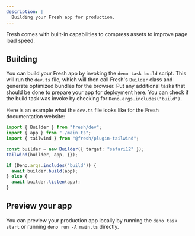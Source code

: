 ```yaml
---
description: |
  Building your Fresh app for production.
---
```


Fresh comes with built-in capabilities to compress assets to improve page load
speed.

## Building

You can build your Fresh app by invoking the `deno task build` script. This will
run the `dev.ts` file, which will then call Fresh's `Builder` class and generate
optimized bundles for the browser. Put any additional tasks that should be done
to prepare your app for deployment here. You can check if the build task was
invoke by checking for `Deno.args.includes("build")`.

Here is an example what the `dev.ts` file looks like for the Fresh documentation
website:

```ts dev.ts
import { Builder } from "fresh/dev";
import { app } from "./main.ts";
import { tailwind } from "@fresh/plugin-tailwind";

const builder = new Builder({ target: "safari12" });
tailwind(builder, app, {});

if (Deno.args.includes("build")) {
  await builder.build(app);
} else {
  await builder.listen(app);
}
```

## Preview your app

You can preview your production app locally by running the `deno task start` or
running `deno run -A main.ts` directly.
